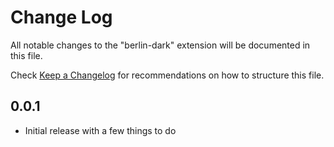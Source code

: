 # Change Log
All notable changes to the "berlin-dark" extension will be documented in this file.

Check [Keep a Changelog](http://keepachangelog.com/) for recommendations on how to structure this file.

## 0.0.1
- Initial release with a few things to do
